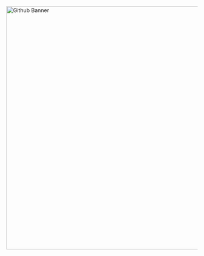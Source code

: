 <img width="1280" height="640" alt="Github Banner" src="https://github.com/user-attachments/assets/a4365626-5553-4f81-a04e-483790019048" />
